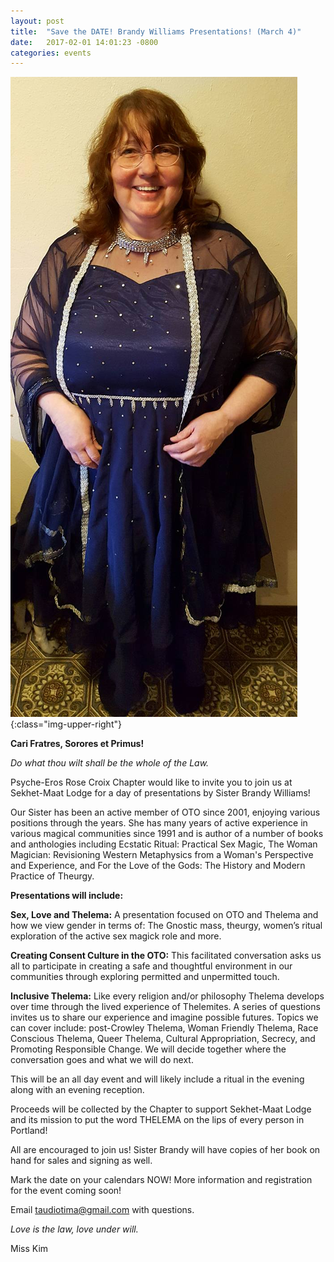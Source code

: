 ```yaml
---
layout: post
title:  "Save the DATE! Brandy Williams Presentations! (March 4)"
date:   2017-02-01 14:01:23 -0800
categories: events
---
```


![Photo of Brandy](/assets/images/2017-02-01-Brandy.jpg){:class="img-upper-right"}

**Cari Fratres, Sorores et Primus!**

*Do what thou wilt shall be the whole of the Law.*

Psyche-Eros Rose Croix Chapter would like to invite you to join us at Sekhet-Maat Lodge for a day of presentations by Sister Brandy Williams! 

Our Sister has been an active member of OTO since 2001, enjoying various positions through the years. She has many years of active experience in various magical communities since 1991 and is author of a number of books and anthologies including Ecstatic Ritual: Practical Sex Magic, The Woman Magician: Revisioning Western Metaphysics from a Woman's Perspective and Experience,  and For the Love of the Gods: The History and Modern Practice of Theurgy.

**Presentations will include:** 

**Sex, Love and Thelema:** A presentation focused on OTO and Thelema and how we view gender in terms of: The Gnostic mass, theurgy, women’s ritual exploration of the active sex magick role and more.

**Creating Consent Culture in the OTO:** This facilitated conversation asks us all to participate in creating a safe and thoughtful environment in our communities through exploring permitted and unpermitted touch.

**Inclusive Thelema:** Like every religion and/or philosophy Thelema develops over time through the lived experience of Thelemites. A series of questions invites us to share our experience and imagine possible futures. Topics we can cover include: post-Crowley Thelema, Woman Friendly Thelema, Race Conscious Thelema, Queer Thelema, Cultural Appropriation, Secrecy, and Promoting Responsible Change. We will decide together where the conversation goes and what we will do next.

This will be an all day event and will likely include a ritual in the evening along with an evening reception.

Proceeds will be collected by the Chapter to support Sekhet-Maat Lodge and its mission to put the word THELEMA on the lips of every person in Portland!

All are encouraged to join us! Sister Brandy will have copies of her book on hand for sales and signing as well.

Mark the date on your calendars NOW! More information and registration for the event coming soon!

Email taudiotima@gmail.com with questions. 

*Love is the law, love under will.*

Miss Kim
